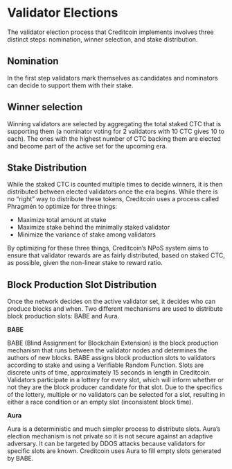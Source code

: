 # Validator Elections

The validator election process that Creditcoin implements involves three distinct steps: nomination, winner selection, and stake distribution.

## **Nomination**

In the first step validators mark themselves as candidates and nominators can decide to support them with their stake.

## **Winner selection**

Winning validators are selected by aggregating the total staked CTC that is supporting them (a nominator voting for 2 validators with 10 CTC gives 10 to each). The ones with the highest number of CTC backing them are elected and become part of the active set for the upcoming era.

## **Stake Distribution**

While the staked CTC is counted multiple times to decide winners, it is then distributed between elected validators once the era begins. While there is no “right” way to distribute these tokens, Creditcoin uses a process called Phragmén to optimize for three things:

* Maximize total amount at stake
* Maximize stake behind the minimally staked validator
* Minimize the variance of stake among validators

By optimizing for these three things, Creditcoin’s NPoS system aims to ensure that validator rewards are as fairly distributed, based on staked CTC, as possible, given the non-linear stake to reward ratio.

## Block Production Slot Distribution <a href="#block-production-slot-distribution" id="block-production-slot-distribution"></a>

Once the network decides on the active validator set, it decides who can produce blocks and when. Two different mechanisms are used to distribute block production slots: BABE and Aura.

**BABE**

BABE (Blind Assignment for Blockchain Extension) is the block production mechanism that runs between the validator nodes and determines the authors of new blocks. BABE assigns block production slots to validators according to stake and using a Verifiable Random Function. Slots are discrete units of time, approximately 15 seconds in length in Creditcoin. Validators participate in a lottery for every slot, which will inform whether or not they are the block producer candidate for that slot. Due to the specifics of the lottery, multiple or no validators can be selected for a slot, resulting in either a race condition or an empty slot (inconsistent block time).

**Aura**

Aura is a deterministic and much simpler process to distribute slots. Aura’s election mechanism is not private so it is not secure against an adaptive adversary. It can be targeted by DDOS attacks because validators for specific slots are known. Creditcoin uses Aura to fill empty slots generated by BABE.
